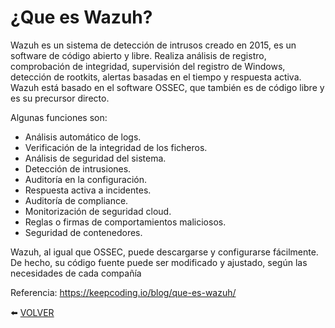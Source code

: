 # ¿Que es Wazuh?

Wazuh es un sistema de detección de intrusos creado en 2015, es un software de código abierto y libre. Realiza análisis de registro, comprobación de integridad, supervisión del registro de Windows, detección de rootkits, alertas basadas en el tiempo y respuesta activa. Wazuh está basado en el software OSSEC, que también es de código libre y es su precursor directo.

Algunas funciones son:
- Análisis automático de logs.
- Verificación de la integridad de los ficheros.
- Análisis de seguridad del sistema.
- Detección de intrusiones.
- Auditoría en la configuración.
- Respuesta activa a incidentes.
- Auditoría de compliance.
- Monitorización de seguridad cloud.
- Reglas o firmas de comportamientos maliciosos.
- Seguridad de contenedores.

Wazuh, al igual que OSSEC, puede descargarse y configurarse fácilmente. De hecho, su código fuente puede ser modificado y ajustado, según las necesidades de cada compañía

Referencia: https://keepcoding.io/blog/que-es-wazuh/

:arrow_left: [VOLVER](https://github.com/kikeloppez/Wazuh-Monitoring)
